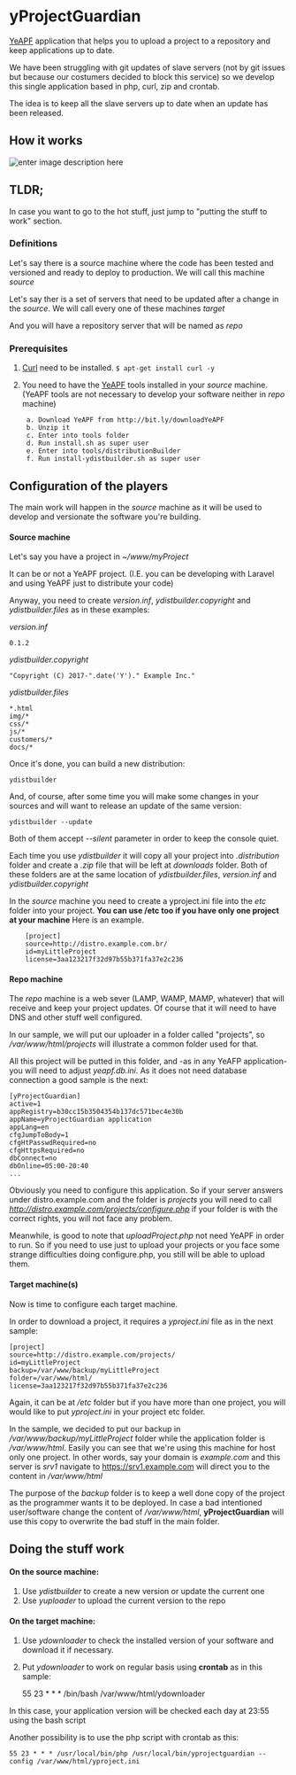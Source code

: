 
# yProjectGuardian
[YeAPF](http://www.YeAPF.com "YeAPF") application that helps you to upload a project to a repository and keep applications up to date.

We have been struggling with git updates of slave servers (not by git issues but because our costumers decided to block this service) so we develop this single application based in php, curl, zip and crontab.

The idea is to keep all the slave servers up to date when an update has been released.

## How it works
![enter image description here](http://yeapf.com/images/mermaid-yProjectGuardian-how-it-works.svg?v=1)

## TLDR;
In case you want to go to the hot stuff, just jump to "putting the stuff to work" section.

### Definitions
Let's say there is a source machine where the code has been tested and versioned and ready to deploy to production. We will call this machine *source*

Let's say ther is a set of servers that need to be updated after a change in the *source*. We will call every one of these machines *target*

And you will have a repository server that will be named as *repo*

### Prerequisites
1. [Curl](https://curl.haxx.se/) need to be installed.
	`$ apt-get install curl -y`
2. You need to have the [YeAPF](http://bit.ly/downloadYeAPF) tools installed in your *source* machine.
(YeAPF tools are not necessary to develop your software neither in *repo* machine)

    	a. Download YeAPF from http://bit.ly/downloadYeAPF
    	b. Unzip it
    	c. Enter into tools folder
    	d. Run install.sh as super user
    	e. Enter into tools/distributionBuilder
    	f. Run install-ydistbuilder.sh as super user

## Configuration of the players
The main work will happen in the *source*  machine as it will be used to develop and versionate the software you're building.

#### Source machine

Let's say you have a project in *~/www/myProject*

It can be or not a YeAPF project. (I.E. you can be developing with Laravel and using YeAPF just to distribute your code)

Anyway, you need to create *version.inf*, *ydistbuilder.copyright* and *ydistbuilder.files* as in these examples:

*version.inf*

    0.1.2

*ydistbuilder.copyright*

    "Copyright (C) 2017-".date('Y')." Example Inc."

*ydistbuilder.files*


    *.html
    img/*
    css/*
    js/*
    customers/*
    docs/*

Once it's done, you can build a new distribution:

    ydistbuilder

And, of course, after some time you will make some changes in your sources and will want to release an update of the same version:

    ydistbuilder --update

Both of them accept *--silent* parameter in order to keep the console quiet.

Each time you use *ydistbuilder* it will copy all your project into *.distribution* folder and create a *.zip* file that will be left at *downloads* folder. Both of these folders are at the same location of *ydistbuilder.files*, *version.inf* and *ydistbuilder.copyright*

In the *source* machine you need to create a yproject.ini file into the *etc* folder into your project. **You can use /etc too if you have only one project at your machine** 
Here is an example.

        [project]
        source=http://distro.example.com.br/
        id=myLittleProject
        license=3aa123217f32d97b55b371fa37e2c236

#### Repo machine
The *repo* machine is a web sever (LAMP, WAMP, MAMP, whatever) that will receive and keep your project updates. Of course that it will need to have DNS and other stuff well configured.

In our sample, we will put our uploader in a folder called "projects", so */var/www/html/projects* will illustrate a common folder used for that.

All this project will be putted in this folder, and -as in any YeAFP application- you will need to adjust *yeapf.db.ini*. As it does not need database connection a good sample is the next:

    [yProjectGuardian]
    active=1
    appRegistry=b30cc15b3504354b137dc571bec4e30b
    appName=yProjectGuardian application
    appLang=en
    cfgJumpToBody=1
    cfgHtPasswdRequired=no
    cfgHttpsRequired=no
    dbConnect=no
    dbOnline=05:00-20:40
    ...
Obviously you need to configure this application. So if your server answers under distro.example.com and the folder is *projects* you will need to call *http://distro.example.com/projects/configure.php* if your folder is with the correct rights, you will not face any problem. 

Meanwhile, is good to note that *uploadProject.php* not need YeAPF in order to run. So if you need to use just to upload your projects or you face some strange difficulties doing configure.php, you still will be able to upload them.

#### Target machine(s)
Now is time to configure each target machine.

In order to download a project, it requires a *yproject.ini* file as in the next sample:

    [project]
    source=http://distro.example.com/projects/
    id=myLittleProject
    backup=/var/www/backup/myLittleProject
    folder=/var/www/html/
    license=3aa123217f32d97b55b371fa37e2c236

Again, it can be at */etc* folder but if you have more than one project, you will would like to put *yproject.ini* in your project etc folder.

In the sample, we decided to put our backup in */var/www/backup/myLittleProject* folder while the application folder is */var/www/html*. Easily you can see that we're using this machine for host only one project. In other words, say your domain is *example.com* and this server is *srv1* navigate to https://srv1.example.com will direct you to the content in */var/www/html*

The purpose of the *backup* folder is to keep a well done copy of the project as the programmer wants it to be deployed. In case a bad intentioned user/software change the content of */var/www/html*, **yProjectGuardian** will use this copy to overwrite the bad stuff in the main folder.


## Doing the stuff work
#### On the source machine:
1. Use *ydistbuilder* to create a new version or update the current one
2. Use *yuploader* to upload the current version to the repo
#### On the target machine:
1. Use *ydownloader* to check the installed version of your software and download it if necessary.
2. Put *ydownloader* to work on regular basis using **crontab** as in this sample:


    55 23 * * * /bin/bash /var/www/html/ydownloader

In this case, your application version will be checked each day at 23:55 using the bash script

Another possibility is to use the php script with crontab as this:

    55 23 * * * /usr/local/bin/php /usr/local/bin/yprojectguardian --config /var/www/html/yproject.ini
